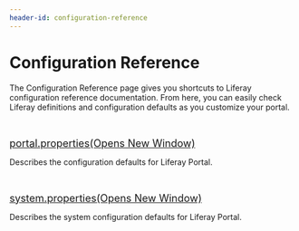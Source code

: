 ```yaml
---
header-id: configuration-reference
---
```


# Configuration Reference

The Configuration Reference page gives you shortcuts to Liferay configuration
reference documentation. From here, you can easily check Liferay definitions and
configuration defaults as you customize your portal. 

<p>&nbsp;</p>

<p>
<span style="font-size:18px;">
<a href="http://docs.liferay.com/portal/6.2/propertiesdoc/portal.properties.html">
portal.properties<span class="opens-new-window-accessible">(Opens New Window)</span>
</a>
</span>
</p>

<p>
Describes the configuration defaults for Liferay Portal. 
</p>

<p>&nbsp;</p>

<p>
<span style="font-size:18px;">
<a href="http://docs.liferay.com/portal/6.2/propertiesdoc/system.properties.html">
system.properties<span class="opens-new-window-accessible">(Opens New Window)</span>
</a>
</span>
</p>

<p>
Describes the system configuration defaults for Liferay Portal. 
</p>

